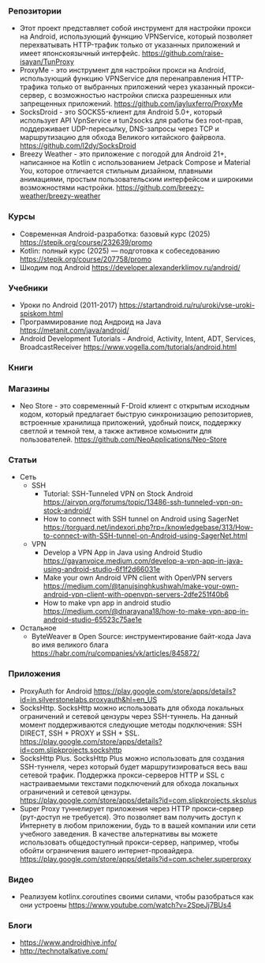 ### Репозитории

- Этот проект представляет собой инструмент для настройки прокси на Android, использующий функцию VPNService, который позволяет перехватывать HTTP-трафик только от указанных приложений и имеет японскоязычный интерфейс. https://github.com/raise-isayan/TunProxy
- ProxyMe - это инструмент для настройки прокси на Android, использующий функцию VPNService для перенаправления HTTP-трафика только от выбранных приложений через указанный прокси-сервер, с возможностью настройки списка разрешенных или запрещенных приложений. https://github.com/jayluxferro/ProxyMe
- SocksDroid - это SOCKS5-клиент для Android 5.0+, который использует API VpnService и tun2socks для работы без root-прав, поддерживает UDP-пересылку, DNS-запросы через TCP и маршрутизацию для обхода Великого китайского файрвола. https://github.com/l2dy/SocksDroid
- Breezy Weather - это приложение с погодой для Android 21+, написанное на Kotlin с использованием Jetpack Compose и Material You, которое отличается стильным дизайном, плавными анимациями, простым пользовательским интерфейсом и широкими возможностями настройки. https://github.com/breezy-weather/breezy-weather

### Курсы

- Современная Android-разработка: базовый курс (2025) https://stepik.org/course/232639/promo
- Kotlin: полный курс (2025) — подготовка к собеседованию https://stepik.org/course/207758/promo
- Шкодим под Android https://developer.alexanderklimov.ru/android/

### Учебники

- Уроки по Android (2011-2017) https://startandroid.ru/ru/uroki/vse-uroki-spiskom.html
- Программирование под Андроид на Java https://metanit.com/java/android/
- Android Development Tutorials - Android, Activity, Intent, ADT, Services, BroadcastReceiver https://www.vogella.com/tutorials/android.html

### Книги

### Магазины

- Neo Store - это современный F-Droid клиент с открытым исходным кодом, который предлагает быструю синхронизацию репозиториев, встроенные хранилища приложений, удобный поиск, поддержку светлой и темной тем, а также активное комьюнити для пользователей. https://github.com/NeoApplications/Neo-Store

### Статьи

- Сеть
    - SSH
        - Tutorial: SSH-Tunneled VPN on Stock Android https://airvpn.org/forums/topic/13486-ssh-tunneled-vpn-on-stock-android/
        - How to connect with SSH tunnel on Android using SagerNet https://torguard.net/indexori.php?rp=/knowledgebase/313/How-to-connect-with-SSH-tunnel-on-Android-using-SagerNet.html
    - VPN    
        - Develop a VPN App in Java using Android Studio https://gayanvoice.medium.com/develop-a-vpn-app-in-java-using-android-studio-6f1f2d66031e
        - Make your own Android VPN client with OpenVPN servers https://medium.com/@tanujsinghkushwah/make-your-own-android-vpn-client-with-openvpn-servers-2dfe251f40b6
        - How to make vpn app in android studio https://medium.com/@dnarayana18/how-to-make-vpn-app-in-android-studio-65523c75ae1e
- Остальное
    - ByteWeaver в Open Source: инструментирование байт-кода Java во имя великого блага https://habr.com/ru/companies/vk/articles/845872/

### Приложения

- ProxyAuth for Android https://play.google.com/store/apps/details?id=in.silverstonelabs.proxyauth&hl=en_US
- SocksHttp. SocksHttp можно использовать для обхода локальных ограничений и сетевой цензуры через SSH-туннель. На данный момент поддерживаются следующие методы подключения: SSH DIRECT, SSH + PROXY и SSH + SSL. https://play.google.com/store/apps/details?id=com.slipkprojects.sockshttp
- SocksHttp Plus. SocksHttp Plus можно использовать для создания SSH-туннеля, через который будет маршрутизироваться весь ваш сетевой трафик. Поддержка прокси-серверов HTTP и SSL с настраиваемыми текстами подключений для обхода локальных ограничений и сетевой цензуры. https://play.google.com/store/apps/details?id=com.slipkprojects.sksplus
- Super Proxy туннелирует приложения через HTTP прокси-сервер (рут-доступ не требуется). Это позволяет вам получить доступ к Интернету в любом приложении, будь то в вашей компании или сети учебного заведения. В качестве альтернативы вы можете использовать общедоступный прокси-сервер, например, чтобы обойти ограничения вашего интернет-провайдера. https://play.google.com/store/apps/details?id=com.scheler.superproxy

### Видео

- Реализуем kotlinx.coroutines своими силами, чтобы разобраться как они устроены https://www.youtube.com/watch?v=2SpeJj7BUs4

### Блоги

- https://www.androidhive.info/
- http://technotalkative.com/